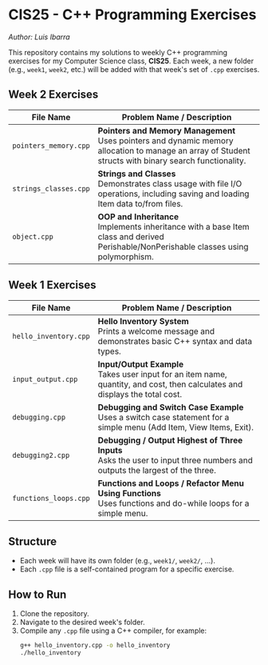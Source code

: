# CIS25 - C++ Programming Exercises

_Author: Luis Ibarra_

This repository contains my solutions to weekly C++ programming exercises for my Computer Science class, **CIS25**. Each week, a new folder (e.g., `week1`, `week2`, etc.) will be added with that week's set of `.cpp` exercises.

## Week 2 Exercises

| File Name             | Problem Name / Description                                                                                                                                |
| --------------------- | --------------------------------------------------------------------------------------------------------------------------------------------------------- |
| `pointers_memory.cpp` | **Pointers and Memory Management**<br>Uses pointers and dynamic memory allocation to manage an array of Student structs with binary search functionality. |
| `strings_classes.cpp` | **Strings and Classes**<br>Demonstrates class usage with file I/O operations, including saving and loading Item data to/from files.                       |
| `object.cpp`          | **OOP and Inheritance**<br>Implements inheritance with a base Item class and derived Perishable/NonPerishable classes using polymorphism.                 |

## Week 1 Exercises

| File Name             | Problem Name / Description                                                                                                      |
| --------------------- | ------------------------------------------------------------------------------------------------------------------------------- |
| `hello_inventory.cpp` | **Hello Inventory System**<br>Prints a welcome message and demonstrates basic C++ syntax and data types.                        |
| `input_output.cpp`    | **Input/Output Example**<br>Takes user input for an item name, quantity, and cost, then calculates and displays the total cost. |
| `debugging.cpp`       | **Debugging and Switch Case Example**<br>Uses a switch case statement for a simple menu (Add Item, View Items, Exit).           |
| `debugging2.cpp`      | **Debugging / Output Highest of Three Inputs**<br>Asks the user to input three numbers and outputs the largest of the three.    |
| `functions_loops.cpp` | **Functions and Loops / Refactor Menu Using Functions**<br>Uses functions and do-while loops for a simple menu.                 |

## Structure

- Each week will have its own folder (e.g., `week1/`, `week2/`, ...).
- Each `.cpp` file is a self-contained program for a specific exercise.

## How to Run

1. Clone the repository.
2. Navigate to the desired week's folder.
3. Compile any `.cpp` file using a C++ compiler, for example:
   ```sh
   g++ hello_inventory.cpp -o hello_inventory
   ./hello_inventory
   ```
